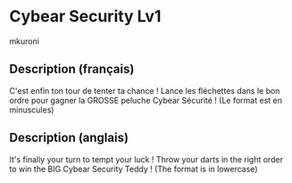 # Cybear Security Lv1
mkuroni

## Description (français)
C'est enfin ton tour de tenter ta chance ! Lance les fléchettes dans le bon ordre pour gagner la GROSSE peluche Cybear Sécurité !
(Le format est en minuscules)

## Description (anglais)
It's finally your turn to tempt your luck ! Throw your darts in the right order to win the BIG Cybear Security Teddy !
(The format is in lowercase)
